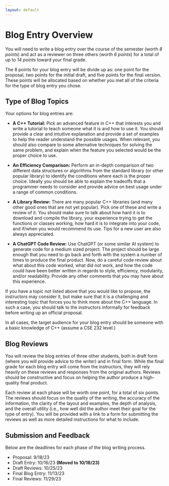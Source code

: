 ```yaml
---
layout: default
---
```


# Blog Entry Overview

You will need to write a blog entry over the course of the semester (worth *8 points*) and act as a reviewer on three others (worth *6 points*) for a total of up to *14 points* toward your final grade.

The 8 points for your blog entry will be divide up as: one point for the proposal, two points for the initial draft, and five points for the final version.  These points will be allocated based on whether you met all of the criteria for the type of blog entry you chose.

## Type of Blog Topics

Your options for blog entries are:

+ **A C++ Tutorial:** Pick an advanced feature in C++ that interests you and write a tutorial to teach someone what it is and how to use it.  You should provide a clear and intuitive explanation and provide a set of examples to help the reader understand the possible usages.  When relevant, you should also compare to some alternative techniques for solving the same problem, and explain when the feature you selected would be the proper choice to use.

+ **An Efficiency Comparison:** Perform an in-depth comparison of two different data structures or algorithms from the standard library (or other popular library) to identify the conditions where each is the proper choice.  Ideally you should be able to explain the tradeoffs that a programmer needs to consider and provide advice on best usage under a range of common conditions.

+ **A Library Review:** There are many popular C++ libraries (and many other good ones that are not yet popular).  Pick one of these and write a review of it.  You should make sure to talk about how hard it is to download and compile the library, your experience trying to get the functions or classes working, how hard it is to integrate into your code, and if/when you would recommend its use.  Tips for a new user are also always appreciated.

+ **A ChatGPT Code Review:** Use ChatGPT (or some similar AI system) to generate code for a medium sized project.  The project should be large enough that you need to go back and forth with the system a number of times to produce the final product.  Now, do a careful code review about what about this code worked, what did not work, and how the code could have been better written in regards to style, efficiency, modularity, and/or readability.  Provide any other comments that you may have about this experience.

If you have a topic not listed above that you would like to propose, the instructors may consider it, but make sure that it is a challenging and interesting topic that forces you to think more about the C++ language.  In such a case, you should talk to the instructors informally for feedback before writing up an official proposal.

In all cases, the target audience for your blog entry should be someone with a basic knowledge of C++ (assume a CSE 232 level.)

## Blog Reviews

You will review the blog entries of three other students, both in draft form (where you will provide advice to the writer) and in final form.  While the final grade for each blog entry will come from the instructors, they will rely heavily on these reviews and responses from the original authors.  Reviews should be constructive and focus on helping the author produce a high-quality final product.

Each review at each phase will be worth one point, for a total of six points.  The reviews should focus on the quality of the writing, the accuracy of the information, the clarity of the layout and examples, the depth of analysis, and the overall utility (i.e., how well did the author meet their goal for the type of entry).  You will be provided with a link to a form for submitting the reviews as well as more detailed instructions for what to include.

## Submission and Feedback

Below are the deadlines for each phase of the blog writing process.
+ Proposal: 9/18/23
+ Draft Entry: 10/16/23 **(Moved to 10/18/23)**
+ Draft Reviews: 10/25/23
+ Final Blog Entry: 11/13/23
+ Final Reviews: 11/29/23

